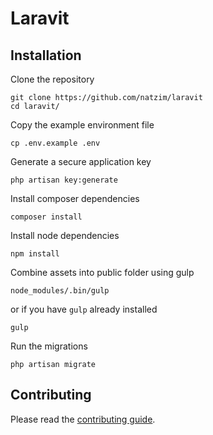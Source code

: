 # Laravit

## Installation

Clone the repository

```
git clone https://github.com/natzim/laravit
cd laravit/
```

Copy the example environment file

```
cp .env.example .env
```

Generate a secure application key

```
php artisan key:generate
```

Install composer dependencies

```
composer install
```

Install node dependencies

```
npm install
```

Combine assets into public folder using gulp

```
node_modules/.bin/gulp
```

or if you have `gulp` already installed

```
gulp
```

Run the migrations

```
php artisan migrate
```

## Contributing

Please read the [contributing guide](CONTRIBUTING.md).
